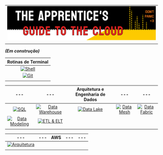 #

| |
|---|
|![Banner](../assets/banner-guide.png)|
| |

***(Em construção)***

<div align="center">

|Rotinas de Terminal|
|:---:|
|[![Shell](https://img.shields.io/badge/Linux._Shell._Bash.-ED751A)](/guide/linux_shell_bash.md)|
|[![Git](https://img.shields.io/badge/Git-ED751A)](/guide/git.md)|
| |

|---|---|Arquitetura e Engenharia de Dados|---|---|
|:---:|:---:|:---:|:---:|:---:|
|[![SQL](https://img.shields.io/badge/SQL-ED751A)]()|[![Data Warehouse](https://img.shields.io/badge/Data_Warehouse-ED751A)]()|[![Data Lake](https://img.shields.io/badge/Data_Lake-ED751A)]()|[![Data Mesh](https://img.shields.io/badge/Data_Warehouse-ED751A)]()|[![Data Fabric](https://img.shields.io/badge/Data_Fabric-ED751A)]()|
|[![Data Modeling](https://img.shields.io/badge/Data_Modeling-ED751A)]()|[![ETL & ELT](https://img.shields.io/badge/ETL_&_ELT-ED751A)]()|
| | | |

</div>

|---|---|AWS|---|---|
|:---:|:---:|:---:|:---:|:---:|
|[![Arquitetura](https://img.shields.io/badge/Arquitetura_AWS-ED751A)](/guide/aws_arquitetura.md)|||
| | | |